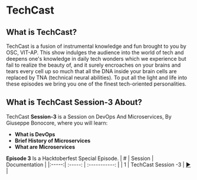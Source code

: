 # TechCast

## What is TechCast?

TechCast is a fusion of instrumental knowledge and fun brought to you by OSC, VIT-AP. This show indulges the audience into the world of tech and deepens one's knowledge in daily tech wonders which we experience but fail to realize the beauty of, and it surely encroaches on your brains and tears every cell up so much that all the DNA inside your brain cells are replaced by TNA (technical neural abilities). To put all the light and life into these episodes we bring you one of the finest tech-oriented personalities.

## What is TechCast Session-3 About?
TechCast **Session-3** is a Session on DevOps And Microservices, By Giuseppe Bonocore, where you will learn:
- **What is DevOps**
- **Brief History of Microservices**
- **What are Microservices**


**Episode 3** Is a Hacktoberfest Special Episode.
| # | Session | Documentation |
|:-----:| :-----: | :-----------: |
| 1 | TechCast Session -3 | [▶️](https://docs.oscvitap.org/techcast/episode-3) |